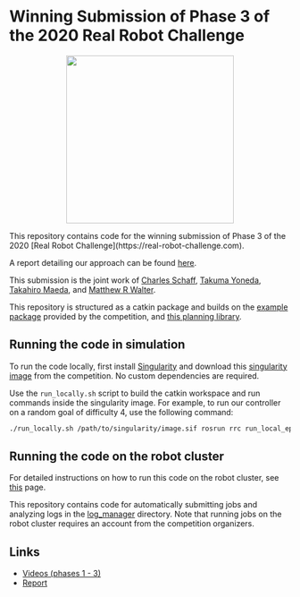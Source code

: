Winning Submission of Phase 3 of the 2020 Real Robot Challenge
==============================================================

<p align="center">
  <img width="300" height="300" src="https://i.imgur.com/38avOvk.gif">
</p>
This repository contains code for the winning submission of Phase 3 of the 2020 [Real Robot Challenge](https://real-robot-challenge.com).

A report detailing our approach can be found [here](http://arxiv.org/abs/2101.02842).

This submission is the joint work of
[Charles Schaff](https://ttic.uchicago.edu/~cbschaff/),
[Takuma Yoneda](https://takuma-ynd.github.io/about/),
[Takahiro Maeda](https://github.com/meaten), and
[Matthew R Walter](https://ttic.uchicago.edu/~mwalter/).


This repository is structured as a catkin package and builds on the
[example package](https://github.com/rr-learning/rrc_example_package) provided by the competition,
and [this planning library](https://github.com/yijiangh/pybullet_planning).


## Running the code in simulation
To run the code locally, first install [Singularity](https://sylabs.io/guides/3.5/user-guide/quick_start.html)
and download this [singularity image](https://people.tuebingen.mpg.de/felixwidmaier/realrobotchallenge/robot_phase/singularity.html#singularity-download-image)
from the competition. No custom dependencies are required.

Use the `run_locally.sh` script to build the catkin workspace and run commands
inside the singularity image.
For example, to run our controller on a random goal of difficulty 4, use the following command:
```bash
./run_locally.sh /path/to/singularity/image.sif rosrun rrc run_local_episode.py 4
```


## Running the code on the robot cluster

For detailed instructions on how to run this code on the robot cluster, see [this](https://people.tuebingen.mpg.de/felixwidmaier/realrobotchallenge/robot_phase/submission_system.html) page.

This repository contains code for automatically submitting jobs and analyzing logs in the [log_manager](https://github.com/ripl-ttic/rrc_phase_3/tree/cleanup/log_manager) directory.
Note that running jobs on the robot cluster requires an account from the competition organizers.

## Links
- [Videos (phases 1 - 3)](https://youtube.com/playlist?list=PLBUWL2_ywUvE_czrinTTRqqzNu86mYuOV)
- [Report](http://arxiv.org/abs/2101.02842)
